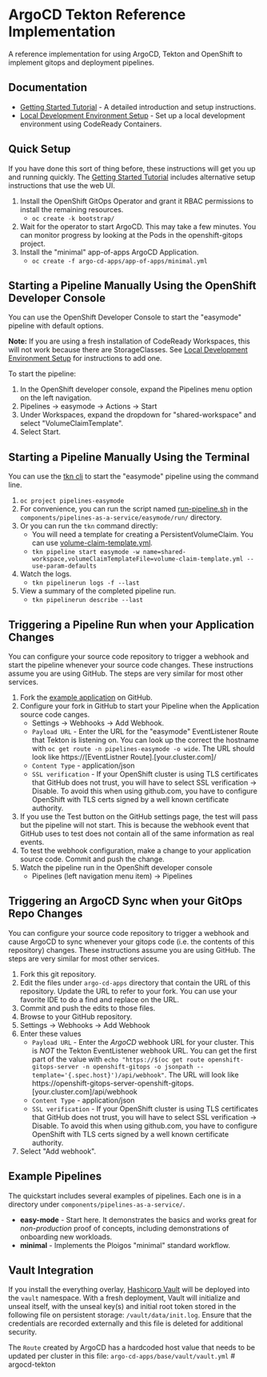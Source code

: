 # ArgoCD Tekton Reference Implementation

A reference implementation for using ArgoCD, Tekton and OpenShift to implement gitops and deployment pipelines.

## Documentation
* [Getting Started Tutorial](https://ploigos.github.io/argocd-tekton-reference/) - A detailed introduction and setup instructions.
* [Local Development Environment Setup](https://github.com/ploigos/argocd-tekton-reference/blob/main/docs/Local_Dev_Environment.md) - Set up a local development environment using CodeReady Containers.

## Quick Setup
If you have done this sort of thing before, these instructions will get you up and running quickly. The [Getting Started Tutorial](https://ploigos.github.io/argocd-tekton-reference/) includes alternative setup instructions that use the web UI.
1. Install the OpenShift GitOps Operator and grant it RBAC permissions to install the remaining resources.
   * `oc create -k bootstrap/`
2. Wait for the operator to start ArgoCD. This may take a few minutes. You can monitor progress by looking at the Pods in the openshift-gitops project.
3. Install the "minimal" app-of-apps ArgoCD Application.
   * `oc create -f argo-cd-apps/app-of-apps/minimal.yml`

## Starting a Pipeline Manually Using the OpenShift Developer Console
You can use the OpenShift Developer Console to start the "easymode" pipeline with default options.

**Note:** If you are using a fresh installation of CodeReady Workspaces, this will not work because there are StorageClasses. 
See [Local Development Environment Setup](./docs/Local_Dev_Environment.md#Creating-a-Default-Storage-Class) for instructions to add one.

To start the pipeline:
1. In the OpenShift developer console, expand the Pipelines menu option on the left navigation.
2. Pipelines -> easymode -> Actions -> Start
3. Under Workspaces, expand the dropdown for "shared-workspace" and select "VolumeClaimTemplate". 
4. Select Start.

## Starting a Pipeline Manually Using the Terminal
You can use the [tkn cli](https://github.com/tektoncd/cli) to start the "easymode" pipeline using the command line.
1. `oc project pipelines-easymode`
2. For convenience, you can run the script named [run-pipeline.sh](https://raw.githubusercontent.com/ploigos/argocd-tekton-reference/main/components/pipelines-as-a-service/easymode/run/run-pipeline.sh) in the `components/pipelines-as-a-service/easymode/run/` directory.
3. Or you can run the `tkn` command directly: 
   * You will need a template for creating a PersistentVolumeClaim. You can use [volume-claim-template.yml](https://raw.githubusercontent.com/ploigos/argocd-tekton-reference/main/components/pipelines-as-a-service/easymode/run/volume-claim-template.yml).
   * `tkn pipeline start easymode -w name=shared-workspace,volumeClaimTemplateFile=volume-claim-template.yml --use-param-defaults`
4. Watch the logs.
   * `tkn pipelinerun logs -f --last`
5. View a summary of the completed pipeline run.
   * `tkn pipelinerun describe --last`

## Triggering a Pipeline Run when your Application Changes
You can configure your source code repository to trigger a webhook and start the pipeline whenever your source code changes. These instructions assume you are using GitHub. The steps are very similar for most other services.
1. Fork the [example application](https://github.com/ploigos-reference-apps/pipelines-vote-api) on GitHub.
2. Configure your fork in  GitHub to start your Pipeline when the Application source code canges.
   * Settings -> Webhooks -> Add Webhook.
   * `Payload URL` - Enter the URL for the "easymode" EventListener Route that Tekton is listening on. You can look up the correct the hostname with `oc get route -n pipelines-easymode -o wide`. The URL should look like https://[EventListner Route].[your.cluster.com]/
   * `Content Type` - application/json
   * `SSL verification` - If your OpenShift cluster is using TLS certificates that GitHub does not trust, you will have to select SSL verification -> Disable. To avoid this when using github.com, you have to configure OpenShift with TLS certs signed by a well known certificate authority.
3. If you use the Test button on the GitHub settings page, the test will pass but the pipeline will not start. This is because the webhook event that GitHub uses to test does not contain all of the same information as real events.
4. To test the webhook configuration, make a change to your application source code. Commit and push the change.
5. Watch the pipeline run in the OpenShift developer console
   * Pipelines (left navigation menu item) -> Pipelines

## Triggering an ArgoCD Sync when your GitOps Repo Changes
You can configure your source code repository to trigger a webhook and cause ArgoCD to sync whenever your gitops code (i.e. the contents of this repository) changes. These instructions assume you are using GitHub. The steps are very similar for most other services.
1. Fork this git repository.
2. Edit the files under `argo-cd-apps` directory that contain the URL of this repository. Update the URL to refer to your fork. You can use your favorite IDE to do a find and replace on the URL.
3. Commit and push the edits to those files.
4. Browse to your GitHub repository.
5. Settings -> Webhooks -> Add Webhook
6. Enter these values
   * `Payload URL` - Enter the *ArgoCD* webhook URL for your cluster. This is *NOT* the Tekton EventListener webhook URL. You can get the first part of the value with `echo "https://$(oc get route openshift-gitops-server -n openshift-gitops -o jsonpath --template='{.spec.host}')/api/webhook"`. The URL will look like https://openshift-gitops-server-openshift-gitops.[your.cluster.com]/api/webhook
   * `Content Type` - application/json
   * `SSL verification` - If your OpenShift cluster is using TLS certificates that GitHub does not trust, you will have to select SSL verification -> Disable. To avoid this when using github.com, you have to configure OpenShift with TLS certs signed by a well known certificate authority.
7. Select "Add webhook".

## Example Pipelines
The quickstart includes several examples of pipelines.
Each one is in a directory under `components/pipelines-as-a-service/`.

* **easy-mode** - Start here. It demonstrates the basics and works great for *non-production* proof of concepts, including demonstrations of onboarding new workloads.
* **minimal** - Implements the Ploigos "minimal" standard workflow.

## Vault Integration
If you install the everything overlay, [Hashicorp Vault](https://github.com/hashicorp/vault) will be deployed into the `vault` namespace. With a fresh deployment, Vault will initialize and unseal itself, with the unseal key(s) and initial root token stored in the following file on persistent storage: `/vault/data/init.log`. Ensure that the credentials are recorded externally and this file is deleted for additional security.

The `Route` created by ArgoCD has a hardcoded host value that needs to be updated per cluster in this file: `argo-cd-apps/base/vault/vault.yml`
#   a r g o c d - t e k t o n  
 